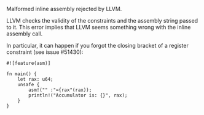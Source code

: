 Malformed inline assembly rejected by LLVM.

LLVM checks the validity of the constraints and the assembly string passed to
it. This error implies that LLVM seems something wrong with the inline
assembly call.

In particular, it can happen if you forgot the closing bracket of a register
constraint (see issue #51430):
```ignore (error-emitted-at-codegen-which-cannot-be-handled-by-compile_fail)
#![feature(asm)]

fn main() {
    let rax: u64;
    unsafe {
        asm!("" :"={rax"(rax));
        println!("Accumulator is: {}", rax);
    }
}
```
